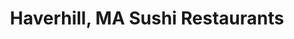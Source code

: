 ---
layout: city
title: Haverhill, MA Sushi Restaurants
permalink: /massachusetts/haverhill/
stateAbbr: MA
stateName: Massachusetts
cityName: Haverhill
---